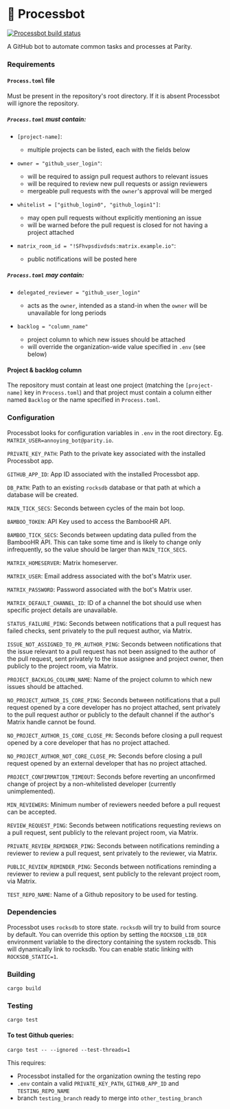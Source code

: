 # 👾 Processbot

[![Processbot build status](https://circleci.com/gh/paritytech/parity-processbot.svg?style=svg)](https://app.circleci.com/github/paritytech/parity-processbot/pipelines)

A GitHub bot to automate common tasks and processes at Parity.


### Requirements

#### `Process.toml` file
Must be present in the repository's root directory. If it is absent Processbot will ignore the repository. 

##### `Process.toml` *must* contain:

- `[project-name]`:
  - multiple projects can be listed, each with the fields below

- `owner = "github_user_login"`:
  - will be required to assign pull request authors to relevant issues
  - will be required to review new pull requests or assign reviewers
  - mergeable pull requests with the `owner`'s approval will be merged

- `whitelist = ["github_login0", "github_login1"]`:
  - may open pull requests without explicitly mentioning an issue 
  - will be warned before the pull request is closed for not having a project attached

- `matrix_room_id = "!SFhvpsdivdsds:matrix.example.io"`:
  - public notifications will be posted here

##### `Process.toml` *may* contain:

- `delegated_reviewer = "github_user_login"`
  - acts as the `owner`, intended as a stand-in when the `owner` will be unavailable for long periods

- `backlog = "column_name"`
  - project column to which new issues should be attached
  - will override the organization-wide value specified in `.env` (see below)

#### Project & backlog column
The repository must contain at least one project (matching the `[project-name]` key in `Process.toml`) and that project must contain a column either named `Backlog` or the name specified in `Process.toml`.


### Configuration
Processbot looks for configuration variables in `.env` in the root directory. Eg. `MATRIX_USER=annoying_bot@parity.io`.

`PRIVATE_KEY_PATH`: Path to the private key associated with the installed Processbot app.

`GITHUB_APP_ID`: App ID associated with the installed Processbot app.

`DB_PATH`: Path to an existing `rocksdb` database or that path at which a database will be created.

`MAIN_TICK_SECS`: Seconds between cycles of the main bot loop.

`BAMBOO_TOKEN`: API Key used to access the BambooHR API.

`BAMBOO_TICK_SECS`: Seconds between updating data pulled from the BambooHR API. This can take some time and is likely to change only infrequently, so the value should be larger than `MAIN_TICK_SECS`.

`MATRIX_HOMESERVER`: Matrix homeserver.

`MATRIX_USER`: Email address associated with the bot's Matrix user.

`MATRIX_PASSWORD`: Password associated with the bot's Matrix user.

`MATRIX_DEFAULT_CHANNEL_ID`: ID of a channel the bot should use when specific project details are unavailable.

`STATUS_FAILURE_PING`: Seconds between notifications that a pull request has failed checks, sent privately to the pull request author, via Matrix.

`ISSUE_NOT_ASSIGNED_TO_PR_AUTHOR_PING`: Seconds between notifications that the issue relevant to a pull request has not been assigned to the author of the pull
request, sent privately to the issue assignee and project owner, then publicly to the project room, via Matrix.

`PROJECT_BACKLOG_COLUMN_NAME`: Name of the project column to which new issues should be attached.

`NO_PROJECT_AUTHOR_IS_CORE_PING`: Seconds between notifications that a pull request opened by a core developer has no project attached, sent privately to the
pull request author or publicly to the default channel if the author's Matrix handle cannot be found.

`NO_PROJECT_AUTHOR_IS_CORE_CLOSE_PR`: Seconds before closing a pull request opened by a core developer that has no project attached.

`NO_PROJECT_AUTHOR_NOT_CORE_CLOSE_PR`: Seconds before closing a pull request opened by an external developer that has no project attached.

`PROJECT_CONFIRMATION_TIMEOUT`: Seconds before reverting an unconfirmed change of project by a non-whitelisted developer (currently unimplemented).

`MIN_REVIEWERS`: Minimum number of reviewers needed before a pull request can be accepted.

`REVIEW_REQUEST_PING`: Seconds between notifications requesting reviews on a pull request, sent publicly to the relevant project room, via Matrix.

`PRIVATE_REVIEW_REMINDER_PING`: Seconds between notifications reminding a reviewer to review a pull request, sent privately to the reviewer, via Matrix.

`PUBLIC_REVIEW_REMINDER_PING`: Seconds between notifications reminding a reviewer to review a pull request, sent publicly to the relevant project room, via Matrix.

`TEST_REPO_NAME`: Name of a Github repository to be used for testing.

### Dependencies

Processbot uses `rocksdb` to store state. `rocksdb` will try to build from
source by default. You can override this option by setting the `ROCKSDB_LIB_DIR`
environment variable to the directory containing the system rocksdb. This will
dynamically link to rocksdb. You can enable static linking with `ROCKSDB_STATIC=1`.

### Building

```
cargo build
```

### Testing

```
cargo test
```

#### To test Github queries: 
```
cargo test -- --ignored --test-threads=1
```

This requires:
- Processbot installed for the organization owning the testing repo
- `.env` contain a valid `PRIVATE_KEY_PATH`, `GITHUB_APP_ID` and `TESTING_REPO_NAME`
- branch `testing_branch` ready to merge into `other_testing_branch`
